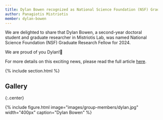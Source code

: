 ```yaml
---
title: Dylan Bowen recognized as National Science Foundation (NSF) Graduate Research Fellow
author: Panagiotis Mistriotis
member: dylan-bowen
---
```


We are delighted to share that Dylan Bowen, a second-year doctoral student and graduate researcher in Mistriotis Lab, was named National Science Foundation (NSF) Graduate Research Fellow for 2024.

We are proud of you Dylan!🎉

For more details on this exciting news, please read the full article [here](https://eng.auburn.edu/news/2024/04/six-engineering-students-earn-nsf-fellowships.html).

{% include section.html %}

## Gallery

{:.center}

{%
  include figure.html
  image="images/group-members/dylan.jpg"
  width="400px"
  caption="Dylan Bowen"
%}

